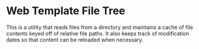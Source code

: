 # Web Template File Tree

This is a utility that reads files from a directory and maintains a cache
of file contents keyed off of relative file paths.
It also keeps track of modification dates so that content can be reloaded
when necessary.
